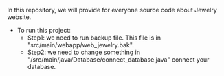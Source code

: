 In this repository, we will provide for everyone source code about Jewelry website.
- To run this project:
  + Step1: we need to run backup file. This file is in "src/main/webapp/web_jewelry.bak".
  + Step2: we need to change something in "/src/main/java/Database/connect_database.java" connect your database.

